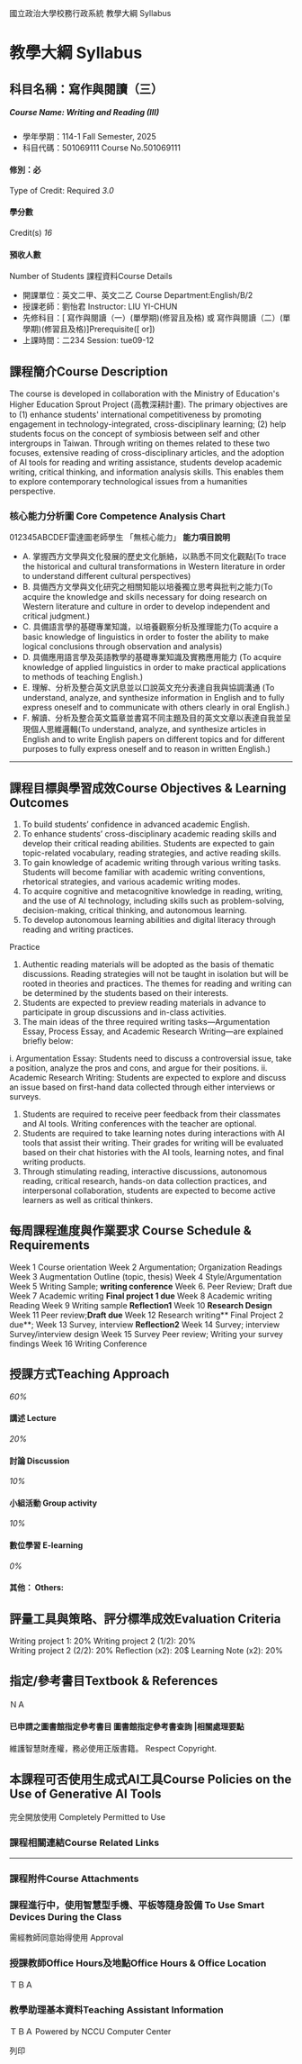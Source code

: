 國立政治大學校務行政系統 教學大綱 Syllabus
# 教學大綱 Syllabus
##  科目名稱：寫作與閱讀（三）
#####  Course Name: Writing and Reading (III)
  * 學年學期：114-1 Fall Semester, 2025 
  * 科目代碼：501069111 Course No.501069111


#### 修別：必
Type of Credit: Required 
_3.0_
#### 學分數
Credit(s)
_16_
#### 預收人數
Number of Students
課程資料Course Details
  * 開課單位：英文二甲、英文二乙 Course Department:English/B/2 
  * 授課老師：劉怡君 Instructor: LIU YI-CHUN 
  * 先修科目：[ 寫作與閱讀（一）(單學期)(修習且及格) 或 寫作與閱讀（二）(單學期)(修習且及格)]Prerequisite([ or])
  * 上課時間：二234 Session: tue09-12


##  課程簡介Course Description
The course is developed in collaboration with the Ministry of Education's Higher Education Sprout Project (高教深耕計畫). The primary objectives are to (1) enhance students' international competitiveness by promoting engagement in technology-integrated, cross-disciplinary learning; (2) help students focus on the concept of symbiosis between self and other intergroups in Taiwan. Through writing on themes related to these two focuses, extensive reading of cross-disciplinary articles, and the adoption of AI tools for reading and writing assistance, students develop academic writing, critical thinking, and information analysis skills. This enables them to explore contemporary technological issues from a humanities perspective.
###  核心能力分析圖 Core Competence Analysis Chart
012345ABCDEF雷達圖老師學生
「無核心能力」 
**能力項目說明**
  * A. 掌握西方文學與文化發展的歷史文化脈絡，以熟悉不同文化觀點(To trace the historical and cultural transformations in Western literature in order to understand different cultural perspectives)
  * B. 具備西方文學與文化研究之相關知能以培養獨立思考與批判之能力(To acquire the knowledge and skills necessary for doing research on Western literature and culture in order to develop independent and critical judgment.)
  * C. 具備語言學的基礎專業知識，以培養觀察分析及推理能力(To acquire a basic knowledge of linguistics in order to foster the ability to make logical conclusions through observation and analysis)
  * D. 具備應用語言學及英語教學的基礎專業知識及實務應用能力 (To acquire knowledge of applied linguistics in order to make practical applications to methods of teaching English.)
  * E. 理解、分析及整合英文訊息並以口說英文充分表達自我與協調溝通 (To understand, analyze, and synthesize information in English and to fully express oneself and to communicate with others clearly in oral English.)
  * F. 解讀、分析及整合英文篇章並書寫不同主題及目的英文文章以表達自我並呈現個人思維邏輯(To understand, analyze, and synthesize articles in English and to write English papers on different topics and for different purposes to fully express oneself and to reason in written English.)


* * *
##  課程目標與學習成效Course Objectives & Learning Outcomes 
  1. To build students’ confidence in advanced academic English.
  2. To enhance students’ cross-disciplinary academic reading skills and develop their critical reading abilities. Students are expected to gain topic-related vocabulary, reading strategies, and active reading skills.
  3. To gain knowledge of academic writing through various writing tasks. Students will become familiar with academic writing conventions, rhetorical strategies, and various academic writing modes.
  4. To acquire cognitive and metacognitive knowledge in reading, writing, and the use of AI technology, including skills such as problem-solving, decision-making, critical thinking, and autonomous learning.
  5. To develop autonomous learning abilities and digital literacy through reading and writing practices.


Practice
  1. Authentic reading materials will be adopted as the basis of thematic discussions. Reading strategies will not be taught in isolation but will be rooted in theories and practices. The themes for reading and writing can be determined by the students based on their interests.
  2. Students are expected to preview reading materials in advance to participate in group discussions and in-class activities.
  3. The main ideas of the three required writing tasks—Argumentation Essay, Process Essay, and Academic Research Writing—are explained briefly below:


i. Argumentation Essay: Students need to discuss a controversial issue, take a position, analyze the pros and cons, and argue for their positions.
ii. Academic Research Writing: Students are expected to explore and discuss an issue based on first-hand data collected through either interviews or surveys.
  1. Students are required to receive peer feedback from their classmates and AI tools. Writing conferences with the teacher are optional.
  2. Students are required to take learning notes during interactions with AI tools that assist their writing. Their grades for writing will be evaluated based on their chat histories with the AI tools, learning notes, and final writing products.
  3. Through stimulating reading, interactive discussions, autonomous reading, critical research, hands-on data collection practices, and interpersonal collaboration, students are expected to become active learners as well as critical thinkers.


##  每周課程進度與作業要求 Course Schedule & Requirements
Week 1 Course orientation
Week 2 Argumentation; Organization Readings 
Week 3 Augmentation Outline (topic, thesis)
Week 4 Style/Argumentation 
Week 5 Writing Sample; **writing conference**
Week 6. Peer Review; Draft due 
Week 7 Academic writing **Final project 1 due**
Week 8 Academic writing Reading 
Week 9 Writing sample **Reflection1**
Week 10 **Research Design**
Week 11 Peer review;**Draft due**
Week 12 Research writing** Final Project 2 due**;
Week 13 Survey, interview **Reflection2**
Week 14 Survey; interview Survey/interview design
Week 15 Survey Peer review; Writing your survey findings 
Week 16 Writing Conference 
##  授課方式Teaching Approach
_60%_
####  講述 Lecture
_20%_
####  討論 Discussion
_10%_
####  小組活動 Group activity
_10%_
####  數位學習 E-learning
_0%_
####  其他： Others:
##  評量工具與策略、評分標準成效Evaluation Criteria
Writing project 1: 20%
Writing project 2 (1/2): 20%  
Writing project 2 (2/2): 20%
Reflection (x2): 20$
Learning Note (x2): 20%
##  指定/參考書目Textbook & References
ＮＡ
####  已申請之圖書館指定參考書目  圖書館指定參考書查詢 |相關處理要點
維護智慧財產權，務必使用正版書籍。 Respect Copyright.
##  本課程可否使用生成式AI工具Course Policies on the Use of Generative AI Tools
完全開放使用 Completely Permitted to Use
###  課程相關連結Course Related Links
* * *
###  課程附件Course Attachments
###  課程進行中，使用智慧型手機、平板等隨身設備 To Use Smart Devices During the Class
需經教師同意始得使用  Approval
###  授課教師Office Hours及地點Office Hours & Office Location
ＴＢＡ
###  教學助理基本資料Teaching Assistant Information
ＴＢＡ
Powered by NCCU Computer Center
  
列印
